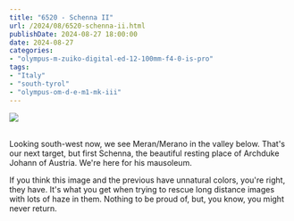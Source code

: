 ```yaml
---
title: "6520 - Schenna II"
url: /2024/08/6520-schenna-ii.html
publishDate: 2024-08-27 18:00:00
date: 2024-08-27
categories:
- "olympus-m-zuiko-digital-ed-12-100mm-f4-0-is-pro"
tags:
- "Italy"
- "south-tyrol"
- "olympus-om-d-e-m1-mk-iii"
---
```

<div class="container">
<div class="center"><a target="_blank" href="https://d25zfm9zpd7gm5.cloudfront.net/1200x1200/2020/20200906_150946_lr.jpg"><img class="webfeedsFeaturedVisual" src="https://d25zfm9zpd7gm5.cloudfront.net/0600x0600/2020/20200906_150946_lr.jpg" /></a></div>
</div>
<br />

Looking south-west now, we see Meran/Merano in the valley
below. That's our next target, but first Schenna, the
beautiful resting place of Archduke Johann of Austria.
We're here for his mausoleum.

If you think this image and the previous have unnatural
colors, you're right, they have. It's what you get when
trying to rescue long distance images with lots of haze in
them. Nothing to be proud of, but, you know, you might never
return.
